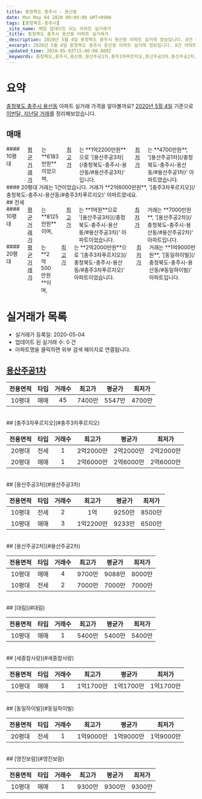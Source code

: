 ```yaml
---
title: 충청북도 충주시 - 용산동
date: Mon May 04 2020 00:00:00 GMT+0900
tags: [충청북도-충주시]
_site_name: 매일 업데이트 되는 아파트 실거래가
_title: 충청북도 충주시 용산동 아파트 실거래가
_description: 2020년 5월 4일 충청북도 충주시 용산동 아파트 실거래 정보입니다. 8건 아파트 정보가 있습니다.
_excerpt: 2020년 5월 4일 충청북도 충주시 용산동 아파트 실거래 정보입니다. 8건 아파트 정보가 있습니다.
_updated_time: 2020-05-03T15:00:00.000Z
_keywords: 충청북도,충주시,용산동,용산주공1차,충주3차푸르지오,용산주공3차,용산주공2차,대림,세중참사랑,동일하이빌,영진보람
---
```





# 요약
<ins>충청북도 충주시 용산동</ins> 아파트 실거래 가격을 알아볼까요? <ins>2020년 5월 4일</ins> 기준으로 <ins>이번달, 지난달 거래</ins>를 정리해보았습니다.

## 매매
<div class="container">
<div class="six columns" markdown="1">
#### 10평대
<ins>평균 거래가</ins>는 **6183만원**이었으며, <ins>최고가</ins>는 **1억2200만원**으로 '[용산주공3차](/충청북도-충주시-용산동/#용산주공3차)' 입니다. <ins>최저가</ins>는 **4700만원**, '[용산주공1차](/충청북도-충주시-용산동/#용산주공1차)' 아파트였습니다.
</div>
<div class="six columns" markdown="1">
#### 20평대
거래는 1건이었습니다. 거래가 **2억6000만원**, '[충주3차푸르지오](/충청북도-충주시-용산동/#충주3차푸르지오)' 아파트였네요.
</div>
</div>
## 전세
<div class="container">
<div class="six columns" markdown="1">
#### 10평대
<ins>평균 거래가</ins>는 **8125만원**이며, <ins>최고가</ins>는 **1억원**으로 '[용산주공3차](/충청북도-충주시-용산동/#용산주공3차)' 아파트이었습니다. <ins>최저가</ins> 거래는 **7000만원**, '[용산주공2차](/충청북도-충주시-용산동/#용산주공2차)' 아파트입니다.
</div>
<div class="six columns" markdown="1">
#### 20평대
<ins>평균 거래가</ins>는 **2억500만원**이며, <ins>최고가</ins>는 **2억2000만원**으로 '[충주3차푸르지오](/충청북도-충주시-용산동/#충주3차푸르지오)' 아파트이었습니다. <ins>최저가</ins> 거래는 **1억9000만원**, '[동일하이빌](/충청북도-충주시-용산동/#동일하이빌)' 아파트입니다.
</div>
</div>



# 실거래가 목록
- 실거래가 등록일: 2020-05-04
- 업데이트 된 실거래 수: 0 건
- 아파트명을 클릭하면 외부 검색 페이지로 연결됩니다.

## [용산주공1차](#용산주공1차)

|전용면적|타입|거래수|최고가|평균가|최저가|
|:---:|:---:|:---:|:---:|:---:|:---:|
|10평대|<span class="deal-type-1">매매</span>|45|7400만|5547만|4700만|

<br/>
## [충주3차푸르지오](#충주3차푸르지오)

|전용면적|타입|거래수|최고가|평균가|최저가|
|:---:|:---:|:---:|:---:|:---:|:---:|
|20평대|<span class="deal-type-2">전세</span>|1|2억2000만|2억2000만|2억2000만|
|20평대|<span class="deal-type-1">매매</span>|1|2억6000만|2억6000만|2억6000만|

<br/>
## [용산주공3차](#용산주공3차)

|전용면적|타입|거래수|최고가|평균가|최저가|
|:---:|:---:|:---:|:---:|:---:|:---:|
|10평대|<span class="deal-type-2">전세</span>|2|1억|9250만|8500만|
|10평대|<span class="deal-type-1">매매</span>|3|1억2200만|9233만|6500만|

<br/>
## [용산주공2차](#용산주공2차)

|전용면적|타입|거래수|최고가|평균가|최저가|
|:---:|:---:|:---:|:---:|:---:|:---:|
|10평대|<span class="deal-type-1">매매</span>|4|9700만|9088만|8000만|
|10평대|<span class="deal-type-2">전세</span>|2|7000만|7000만|7000만|

<br/>
## [대림](#대림)

|전용면적|타입|거래수|최고가|평균가|최저가|
|:---:|:---:|:---:|:---:|:---:|:---:|
|10평대|<span class="deal-type-1">매매</span>|1|5400만|5400만|5400만|

<br/>
## [세중참사랑](#세중참사랑)

|전용면적|타입|거래수|최고가|평균가|최저가|
|:---:|:---:|:---:|:---:|:---:|:---:|
|10평대|<span class="deal-type-1">매매</span>|1|1억1700만|1억1700만|1억1700만|

<br/>
## [동일하이빌](#동일하이빌)

|전용면적|타입|거래수|최고가|평균가|최저가|
|:---:|:---:|:---:|:---:|:---:|:---:|
|20평대|<span class="deal-type-2">전세</span>|1|1억9000만|1억9000만|1억9000만|

<br/>
## [영진보람](#영진보람)

|전용면적|타입|거래수|최고가|평균가|최저가|
|:---:|:---:|:---:|:---:|:---:|:---:|
|10평대|<span class="deal-type-1">매매</span>|1|9300만|9300만|9300만|

<br/>



